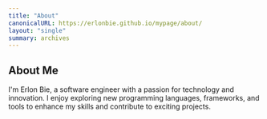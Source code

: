 ```yaml
---
title: "About"
canonicalURL: https://erlonbie.github.io/mypage/about/
layout: "single"
summary: archives
---
```


## About Me

I'm Erlon Bie, a software engineer with a passion for technology and innovation. I enjoy exploring new programming languages, frameworks, and tools to enhance my skills and contribute to exciting projects.
